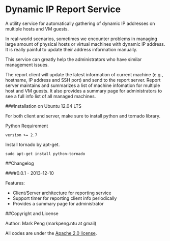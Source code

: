 Dynamic IP Report Service
=========================

A utility service for automatically gathering of dynamic IP addresses on multiple hosts and VM guests.

In real-world scenarios, sometimes we encounter problems in managing large amount of physical hosts or virtual machines with dynamic IP address. It is really painful to update their address information manually. 

This service can greatly help the administrators who have similar management issues. 

The report client will update the latest information of current machine (e.g., hostname, IP address and SSH port) and send to the report server. Report server maintains and summarizes a list of machine infomation for multiple host and VM guests. It also provides a summary page for administrators to see a full info list of all managed machines.


###Installation on Ubuntu 12.04 LTS

For both client and server, make sure to install python and tornado library.

Python Requirement

    version >= 2.7

Install tornado by apt-get.

    sudo apt-get install python-tornado




##Changelog

####0.0.1 - 2013-12-10

Features:

  - Client/Server architecture for reporting service
  - Support timer for reporting client info periodically
  - Provides a summary page for administrator



##Copyright and License

Author: Mark Peng (markpeng.ntu at gmail)

All codes are under the [Apache 2.0 license](LICENSE).
